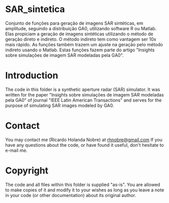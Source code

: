 # SAR_sintetica
Conjunto de funções para geração de imagens SAR sintéticas, em amplitude, seguindo a distribuição GA0, utilizando software R ou Matlab. Elas propiciam a geração de imagens sintéticas utilizando o método de geração direto e indireto. O método indireto tem como vantagem ser 10x mais rápido. As funções também trazem um ajuste na geração pelo método indireto usando o Matlab.
Estas funções fazem parte do artigo "Insights sobre simulações de imagem SAR modeladas pela GA0". 

# Introduction
The code in this folder is a synthetic aperture radar (SAR) simulator. It was written for the paper "Insights sobre simulações de imagem SAR modeladas pela GA0" of journal "IEEE Latin American Transactions" and serves for the purpose of simulating SAR images modeled by GA0.

# Contact
You may contact me (Ricardo Holanda Nobre) at rhnobre@gmail.com
If you have any questions about the code, or have found it useful, don't hesitate to e-mail me.

# Copyright
The code and all files within this folder is supplied "as-is". You are allowed to make copies of it and modify it to your wishes as long as you leave a note in your code (or other documentation) about its original author.



